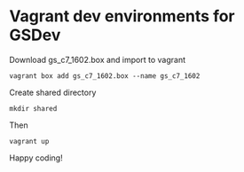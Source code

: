 # Vagrant dev environments for GSDev

Download gs_c7_1602.box and import to vagrant

	vagrant box add gs_c7_1602.box --name gs_c7_1602

Create shared directory

	mkdir shared

Then

	vagrant up

Happy coding!
